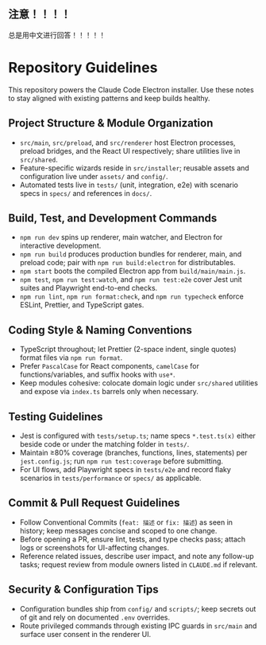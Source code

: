 ## 注意！！！！
总是用中文进行回答！！！！！

# Repository Guidelines

This repository powers the Claude Code Electron installer. Use these notes to stay aligned with existing patterns and keep builds healthy.

## Project Structure & Module Organization
- `src/main`, `src/preload`, and `src/renderer` host Electron processes, preload bridges, and the React UI respectively; share utilities live in `src/shared`.
- Feature-specific wizards reside in `src/installer`; reusable assets and configuration live under `assets/` and `config/`.
- Automated tests live in `tests/` (unit, integration, e2e) with scenario specs in `specs/` and references in `docs/`.

## Build, Test, and Development Commands
- `npm run dev` spins up renderer, main watcher, and Electron for interactive development.
- `npm run build` produces production bundles for renderer, main, and preload code; pair with `npm run build:electron` for distributables.
- `npm start` boots the compiled Electron app from `build/main/main.js`.
- `npm test`, `npm run test:watch`, and `npm run test:e2e` cover Jest unit suites and Playwright end-to-end checks.
- `npm run lint`, `npm run format:check`, and `npm run typecheck` enforce ESLint, Prettier, and TypeScript gates.

## Coding Style & Naming Conventions
- TypeScript throughout; let Prettier (2-space indent, single quotes) format files via `npm run format`.
- Prefer `PascalCase` for React components, `camelCase` for functions/variables, and suffix hooks with `use*`.
- Keep modules cohesive: colocate domain logic under `src/shared` utilities and expose via `index.ts` barrels only when necessary.

## Testing Guidelines
- Jest is configured with `tests/setup.ts`; name specs `*.test.ts(x)` either beside code or under the matching folder in `tests/`.
- Maintain ≥80% coverage (branches, functions, lines, statements) per `jest.config.js`; run `npm run test:coverage` before submitting.
- For UI flows, add Playwright specs in `tests/e2e` and record flaky scenarios in `tests/performance` or `specs/` as applicable.

## Commit & Pull Request Guidelines
- Follow Conventional Commits (`feat: 描述` or `fix: 描述`) as seen in history; keep messages concise and scoped to one change.
- Before opening a PR, ensure lint, tests, and type checks pass; attach logs or screenshots for UI-affecting changes.
- Reference related issues, describe user impact, and note any follow-up tasks; request review from module owners listed in `CLAUDE.md` if relevant.

## Security & Configuration Tips
- Configuration bundles ship from `config/` and `scripts/`; keep secrets out of git and rely on documented `.env` overrides.
- Route privileged commands through existing IPC guards in `src/main` and surface user consent in the renderer UI.
